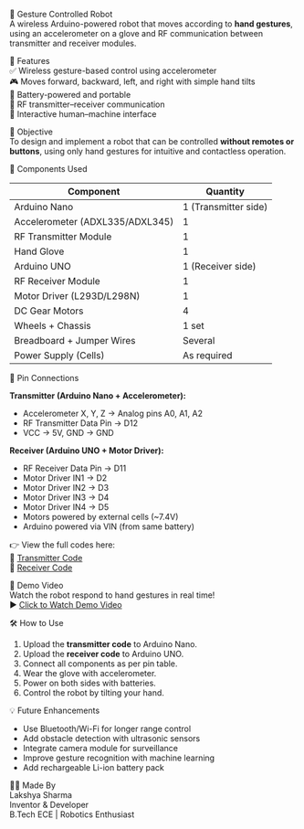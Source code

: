 🤖 Gesture Controlled Robot  
A wireless Arduino-powered robot that moves according to **hand gestures**, using an accelerometer on a glove and RF communication between transmitter and receiver modules.  

📌 Features  
✅ Wireless gesture-based control using accelerometer  
🎮 Moves forward, backward, left, and right with simple hand tilts  
🔋 Battery-powered and portable  
📡 RF transmitter–receiver communication  
🧠 Interactive human–machine interface  

🎯 Objective  
To design and implement a robot that can be controlled **without remotes or buttons**, using only hand gestures for intuitive and contactless operation.  

🧰 Components Used  

| Component | Quantity |  
|-----------|----------|  
| Arduino Nano | 1 (Transmitter side) |  
| Accelerometer (ADXL335/ADXL345) | 1 |  
| RF Transmitter Module | 1 |  
| Hand Glove | 1 |  
| Arduino UNO | 1 (Receiver side) |  
| RF Receiver Module | 1 |  
| Motor Driver (L293D/L298N) | 1 |  
| DC Gear Motors | 4 |  
| Wheels + Chassis | 1 set |  
| Breadboard + Jumper Wires | Several |  
| Power Supply (Cells) | As required |  

🔌 Pin Connections  

**Transmitter (Arduino Nano + Accelerometer):**  
- Accelerometer X, Y, Z → Analog pins A0, A1, A2  
- RF Transmitter Data Pin → D12  
- VCC → 5V, GND → GND  

**Receiver (Arduino UNO + Motor Driver):**  
- RF Receiver Data Pin → D11  
- Motor Driver IN1 → D2  
- Motor Driver IN2 → D3  
- Motor Driver IN3 → D4  
- Motor Driver IN4 → D5  
- Motors powered by external cells (~7.4V)  
- Arduino powered via VIN (from same battery)  

👉 View the full codes here:  
🔗 [Transmitter Code](https://github.com/LakshyaXRobo/Gesture-Controlled-Bot/blob/main/Transmitter_Code.ino)  
🔗 [Receiver Code](https://github.com/LakshyaXRobo/Gesture-Controlled-Bot/blob/main/Receiver_Code.ino)  

🎥 Demo Video  
Watch the robot respond to hand gestures in real time!  
▶️ [Click to Watch Demo Video](https://github.com/LakshyaXRobo/Gesture-Controlled-Bot/blob/main/Demo%20Video.mp4)  

🛠️ How to Use  
1. Upload the **transmitter code** to Arduino Nano.  
2. Upload the **receiver code** to Arduino UNO.  
3. Connect all components as per pin table.  
4. Wear the glove with accelerometer.  
5. Power on both sides with batteries.  
6. Control the robot by tilting your hand.  

💡 Future Enhancements  
- Use Bluetooth/Wi-Fi for longer range control  
- Add obstacle detection with ultrasonic sensors  
- Integrate camera module for surveillance  
- Improve gesture recognition with machine learning  
- Add rechargeable Li-ion battery pack  

👨‍💻 Made By  
Lakshya Sharma  
Inventor & Developer  
B.Tech ECE | Robotics Enthusiast  
